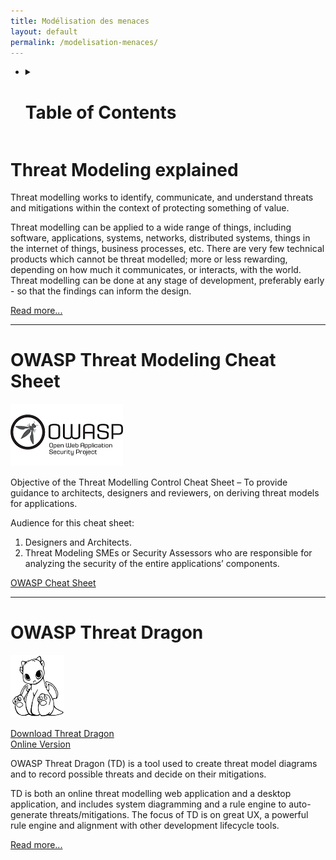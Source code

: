 ```yaml
---
title: Modélisation des menaces
layout: default
permalink: /modelisation-menaces/
---
```


<ul class="list-unstyled">
  <li>
  <details>
    <summary>
		<h1 class="h3">Table of Contents</h1>
	</summary>
	<p>
		<ul>
		<li><a href="#threat-modeling-explained">Threat Modeling explained</a></li>
		<li><a href="#owasp-threat-modeling-cheat-sheet">OWASP Threat Modeling Cheat Sheet</a></li>
		<li><a href="#owasp-threat-dragon">OWASP Threat Dragon</a></li>
		</ul>
	</p>
  </details>
  </li>
</ul>	

# Threat Modeling explained

Threat modelling works to identify, communicate, and understand threats and mitigations within the context of protecting something of value.

Threat modelling can be applied to a wide range of things, including software, applications, systems, networks, distributed systems, things in the internet of things, business processes, etc. There are very few technical products which cannot be threat modelled; more or less rewarding, depending on how much it communicates, or interacts, with the world. Threat modelling can be done at any stage of development, preferably early - so that the findings can inform the design.

[Read more...](https://owasp.org/www-community/Application_Threat_Modeling)

-----

# OWASP Threat Modeling Cheat Sheet
![Open Web Application Security Project](../assets/OWASP-180x100.png) 

Objective of the Threat Modelling Control Cheat Sheet – To provide guidance to architects, designers and reviewers, on deriving threat models for applications.

Audience for this cheat sheet:

1.  Designers and Architects.
1.  Threat Modeling SMEs or Security Assessors who are responsible for analyzing the security of the entire applications’ components.

[OWASP Cheat Sheet](https://cheatsheetseries.owasp.org/cheatsheets/Threat_Modeling_Cheat_Sheet.html)

-----

# OWASP Threat Dragon
[![OWASP Threat Dragon](../assets/OWASP-Threat-Dragon-86x100.png)](https://owasp.org/www-project-threat-dragon/)

[Download Threat Dragon](https://github.com/mike-goodwin/owasp-threat-dragon)<br />
[Online Version](https://threatdragon.org/login)

OWASP Threat Dragon (TD) is a tool used to create threat model diagrams and to record possible threats and decide on their mitigations.

TD is both an online threat modelling web application and a desktop application, and includes system diagramming and a rule engine to auto-generate threats/mitigations. The focus of TD is on great UX, a powerful rule engine and alignment with other development lifecycle tools.

[Read more...](https://owasp.org/www-project-threat-dragon/)